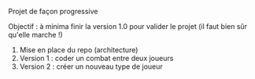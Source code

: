 Projet de façon progressive

Objectif : à minima finir la version 1.0 pour valider le projet (il faut bien sûr qu'elle marche !)

1) Mise en place du repo (architecture)
2) Version 1 : coder un combat entre deux joueurs
3) Version 2 : créer un nouveau type de joueur
